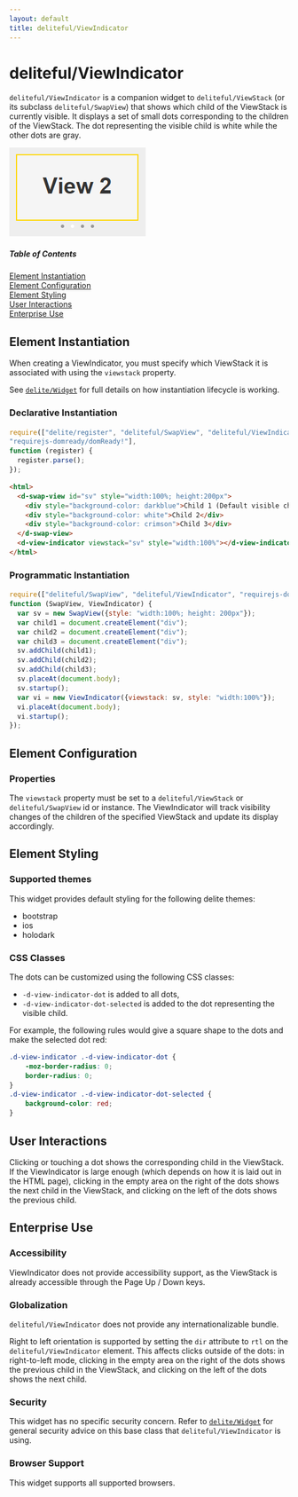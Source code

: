 ```yaml
---
layout: default
title: deliteful/ViewIndicator
---
```


# deliteful/ViewIndicator

`deliteful/ViewIndicator` is a companion widget to `deliteful/ViewStack` (or its subclass `deliteful/SwapView`) that
shows which child of the ViewStack is currently visible. It displays a set of small dots corresponding to the
children of the ViewStack. The dot representing the visible child is white while the other dots are gray.

![ViewIndicator Transitions](images/ViewIndicator.png)

##### Table of Contents
[Element Instantiation](#instantiation)  
[Element Configuration](#configuration)  
[Element Styling](#styling)  
[User Interactions](#interactions)  
[Enterprise Use](#enterprise)

<a name="instantiation"></a>
## Element Instantiation

When creating a ViewIndicator, you must specify which ViewStack it is associated with using the `viewstack` property.

See [`delite/Widget`](/delite/docs/master/Widget.html) for full details on how instantiation lifecycle is working.

### Declarative Instantiation

```js
require(["delite/register", "deliteful/SwapView", "deliteful/ViewIndicator",
"requirejs-domready/domReady!"],
function (register) {
  register.parse();
});
```

```html
<html>
  <d-swap-view id="sv" style="width:100%; height:200px">
    <div style="background-color: darkblue">Child 1 (Default visible child)</div>
    <div style="background-color: white">Child 2</div>
    <div style="background-color: crimson">Child 3</div>
  </d-swap-view>
  <d-view-indicator viewstack="sv" style="width:100%"></d-view-indicator>
</html>
```

### Programmatic Instantiation

```js
require(["deliteful/SwapView", "deliteful/ViewIndicator", "requirejs-domready/domReady!"],
function (SwapView, ViewIndicator) {
  var sv = new SwapView({style: "width:100%; height: 200px"});
  var child1 = document.createElement("div");
  var child2 = document.createElement("div");
  var child3 = document.createElement("div");
  sv.addChild(child1);
  sv.addChild(child2);
  sv.addChild(child3);
  sv.placeAt(document.body);
  sv.startup();
  var vi = new ViewIndicator({viewstack: sv, style: "width:100%"});
  vi.placeAt(document.body);
  vi.startup();
});
```

<a name="configuration"></a>
## Element Configuration

### Properties

The `viewstack` property must be set to a `deliteful/ViewStack` or `deliteful/SwapView` id or instance.
The ViewIndicator will track visibility changes of the children of the specified ViewStack and update
its display
accordingly.

<a name="styling"></a>
## Element Styling

### Supported themes

This widget provides default styling for the following delite themes:

* bootstrap
* ios
* holodark

### CSS Classes

The dots can be customized using the following CSS classes:

* `-d-view-indicator-dot` is added to all dots,
* `-d-view-indicator-dot-selected` is added to the dot representing the visible child.

For example, the following rules would give a square shape to the dots and make the selected dot red:
```css
.d-view-indicator .-d-view-indicator-dot {
	-moz-border-radius: 0;
	border-radius: 0;
}
.d-view-indicator .-d-view-indicator-dot-selected {
	background-color: red;
}
```

<a name="interactions"></a>
## User Interactions

Clicking or touching a dot shows the corresponding child in the ViewStack. If the ViewIndicator is large enough 
(which depends on how it is laid out in the HTML page), clicking in the empty area on the right of the dots shows
 the next child in the ViewStack, and clicking on the left of the dots shows the previous child.

<a name="enterprise"></a>
## Enterprise Use

### Accessibility

ViewIndicator does not provide accessibility support, as the ViewStack is already accessible through the Page Up /
Down keys.

### Globalization

`deliteful/ViewIndicator` does not provide any internationalizable bundle.

Right to left orientation is supported by setting the `dir` attribute to `rtl` on the `deliteful/ViewIndicator` element.
This affects clicks outside of the dots: in right-to-left mode, clicking in the empty area on the right of the dots
shows the previous child in the ViewStack, and clicking on the left of the dots shows the next child.

### Security

This widget has no specific security concern. Refer to [`delite/Widget`](/delite/docs/master/Widget.html) for general security advice on this base class that `deliteful/ViewIndicator` is using.

### Browser Support

This widget supports all supported browsers.
